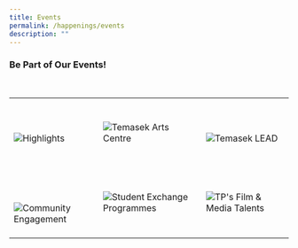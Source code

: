 ```yaml
---
title: Events
permalink: /happenings/events
description: ""
---
```

### Be Part of Our Events!

<div>
    <table>
        <tr>
            <td style="max-width:33%; vertical-align:bottom; border:none"><br>
                <a href="/events/temasek-service-excellence-awards-2022/" style="text-decoration: none">
                    <image src="/images/Happenings/Highlights.png" style="display:block;margin-left:auto;margin-right:auto;" alt="Highlights">
                    </image>
                </a>
            </td>
            <td style="max-width:33%; vertical-align:bottom; border:none"><br>
                <a href="/events/temasek-arts-centre/about-tac/"     style="text-decoration: none">
                    <image src="/images/Happenings/Temasek Arts Centre.png" style="display:block;margin-left:auto;margin-right:auto;" alt="Temasek Arts Centre">
                    </image>
                </a>
            </td>
            <td style="max-width:33%; vertical-align:bottom; border:none"><br>
                <a href="/events/temasek-lead/about-lead/"     style="text-decoration: none">
                    <image src="/images/Happenings/Temasek LEAD.png" style="display:block;margin-left:auto;margin-right:auto;" alt="Temasek LEAD">
                    </image>
                </a>
            </td>
        </tr>
        <tr>
            <td style="max-width:33%; vertical-align:bottom; border:none"><br>
							 <a href="/events/community-engagement/campus-care-network/"     style="text-decoration: none">
                    <image src="/images/Happenings/Community Engagement.png" style="display:block;margin-left:auto;margin-right:auto;" alt="Community Engagement">
											  </image>
                </a>
            </td>
            <td style="max-width:33%; vertical-align:bottom; border:none"><br>
                <a href="/cca-and-student-groups/diploma-interest-groups/school-of-applied-science/"    style="text-decoration: none">
                    <image src="/images/Happenings/Student Exchange Programmes.png" style="display:block;margin-left:auto;margin-right:auto;" alt="Student Exchange Programmes">
                    </image>
                </a>
            </td>
            <td style="max-width:33%; vertical-align:bottom; border:none"><br>
							 <a href="/events/tp-film-and-media-talents/"    style="text-decoration: none">
                    <image src="/images/Happenings/TP's Film & Media Talents.png" style="display:block;margin-left:auto;margin-right:auto;" alt="TP's Film & Media Talents">
                    </image>
                </a>
            </td>
        </tr>
    </table>
</div>